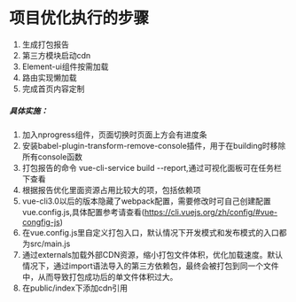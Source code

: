 # 项目优化执行的步骤

1. 生成打包报告
2. 第三方模块启动cdn
3. Element-ui组件按需加载
4. 路由实现懒加载
5. 完成首页内容定制

##### 具体实施：

1. 加入nprogress组件，页面切换时页面上方会有进度条
2. 安装babel-plugin-transform-remove-console插件，用于在building时移除所有console函数
3. 打包报告的命令 vue-cli-service build --report,通过可视化面板可在任务栏下查看
4. 根据报告优化里面资源占用比较大的项，包括依赖项
5. vue-cli3.0以后的版本隐藏了webpack配置，需要修改时可自己创建配置vue.config.js,具体配置参考请查看(https://cli.vuejs.org/zh/config/#vue-congfig-js)
6. 在vue.config.js里自定义打包入口，默认情况下开发模式和发布模式的入口都为src/main.js
7. 通过externals加载外部CDN资源，缩小打包文件体积，优化加载速度。默认情况下，通过import语法导入的第三方依赖包，最终会被打包到同一个文件中，从而导致打包成功后的单文件体积过大。
8. 在public/index下添加cdn引用

